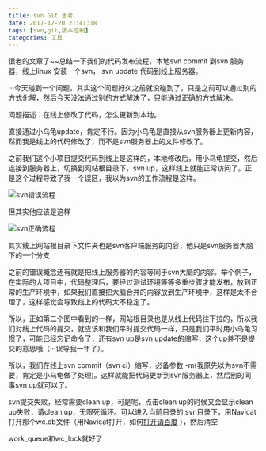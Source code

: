 ```yaml
---
title: svn Git 思考
date: 2017-12-20 21:41:18
tags: [svn,git,版本控制]
categories: 工具
---
```


很老的文章了~~总结一下我们的代码发布流程，本地svn commit 到svn 服务器，线上linux 安装一个svn， svn update 代码到线上服务器。

···今天碰到一个问题，其实这个问题好久之前就没碰到了，只是之前可以通过别的方式化解，然后今天没法通过别的方式解决了，只能通过正确的方式解决。

问题描述：在线上修改了代码，怎么更新到本地。

<!--more-->

直接通过小乌龟update，肯定不行。因为小乌龟是直接从svn服务器上更新内容，然而我是线上的代码修改了，而不是svn服务器上的文件修改了。

之前我们这个小项目提交代码到线上是这样的，本地修改后，用小乌龟提交，然后连接到服务器上，切换到网站根目录下，svn up，这样线上就能正常访问了。正是这个过程导致了我一个误区，我以为svn的工作流程是这样。

![svn错误流程](http://ozys8fka7.bkt.clouddn.com/svn%E6%B5%81%E7%A8%8B%EF%BC%88%E9%94%99%E8%AF%AF%EF%BC%89.png)

但其实他应该是这样

![svn正确流程](http://ozys8fka7.bkt.clouddn.com/svnl%E6%B5%81%E7%A8%8B%EF%BC%88%E6%96%B0%EF%BC%89.png)

其实线上网站根目录下文件夹也是svn客户端服务的内容，他只是svn服务器大脑下的一个分支

之前的错误概念还有就是把线上服务器的内容等同于svn大脑的内容。举个例子，在实际的大项目中，代码整理后，要经过测试环境等等多重步骤才能发布，放到正常的生产环境中，如果我们直接把大脑合并的内容放到生产环境中，这样是太不合理了，这样感觉会导致线上的代码太不稳定了。

所以，正如第二个图中看到的一样，网站根目录也是从线上代码往下拉的，所以我们对线上代码的提交，就应该和我们平时提交代码一样，只是我们平时用小乌龟习惯了，可能已经忘记命令了，还有svn up是svn update的缩写，这个up并不是提交的意思哦（···误导我一年了）。

所以，我们在线上svn commit（svn ci）缩写，必备参数 -m(我原先以为svn不需要，肯定是小乌龟做了处理)。这样就能把代码更新到svn服务器上，然后别的同事svn up就可以了。



svn提交失败，经常需要clean up，可是呢，点击clean up的时候又会显示clean up失败，请clean up，无限死循环。可以进入当前目录的.svn目录下，用Navicat 打开那个wc.db文件（用Navicat打开，如何[打开请百度](https://jingyan.baidu.com/article/3d69c551626297f0cf02d78b.html) ），然后清空

work_queue和wc_lock就好了

